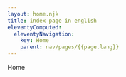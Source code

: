 ```yaml
---
layout: home.njk
title: index page in english
eleventyComputed:
  eleventyNavigation:
    key: Home
    parent: nav/pages/{{page.lang}}
---
```


Home
